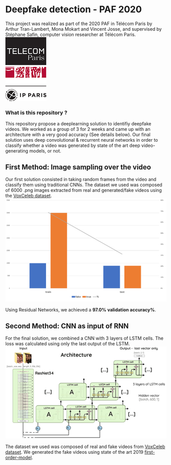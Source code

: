 # Deepfake detection - PAF 2020

This project was realized as part of the 2020 PAF in Télécom Paris by Arthur Tran-Lambert, Mona Mokart and Vincent Josse, and supervised by Stéphane Safin, computer vision researcher at Télécom Paris. &nbsp; &nbsp; &nbsp; &nbsp; &nbsp; &nbsp; ![Télécom Paris](sup-mat/telecom.png)

### What is this repository ?
This repository propose a deeplearning solution to identifiy deepfake videos. We worked as a group of 3 for 2 weeks and came up with an architecture with a very good accuracy (See details below). Our final solution uses deep convolutional & recurrent neural networks in order to classify whether a video was generated by state of the art deep video-generating models, or not.

## First Method: Image sampling over the video
Our first solution consisted in taking random frames from the video and classify them using traditional CNNs. 
The dataset we used was composed of 6000 .png images extracted from real and generated/fake videos using the [VoxCeleb dataset](http://www.robots.ox.ac.uk/~vgg/data/voxceleb/).
![Images dataset](sup-mat/image_dataset_repartition.PNG)

Using Residual Networks, we achieved a **97.0% validation accuracy%**.


## Second Method: CNN as input of RNN
For the final solution, we combined a CNN with 3 layers of LSTM cells. The loss was calculated using only the last output of the LSTM. 
![Architecture of the final solution](sup-mat/architecture.png)

The dataset we used was composed of real and fake videos from [VoxCeleb dataset](http://www.robots.ox.ac.uk/~vgg/data/voxceleb/). We generated the fake videos using state of the art 2019 [first-order-model](https://github.com/AliaksandrSiarohin/first-order-model).
